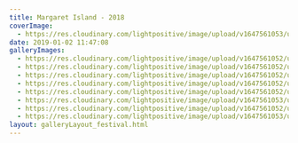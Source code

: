 ```yaml
---
title: Margaret Island - 2018
coverImage:
  - https://res.cloudinary.com/lightpositive/image/upload/v1647561053/uploads/Margaret%20Island%20-%202018/MI9.jpg
date: 2019-01-02 11:47:08
galleryImages: 
  - https://res.cloudinary.com/lightpositive/image/upload/v1647561052/uploads/Margaret%20Island%20-%202018/Mi4-m%C3%A1solata.jpg
  - https://res.cloudinary.com/lightpositive/image/upload/v1647561052/uploads/Margaret%20Island%20-%202018/MI7.jpg
  - https://res.cloudinary.com/lightpositive/image/upload/v1647561052/uploads/Margaret%20Island%20-%202018/MI1-m%C3%A1solata.jpg
  - https://res.cloudinary.com/lightpositive/image/upload/v1647561052/uploads/Margaret%20Island%20-%202018/MI-m%C3%A1solata.jpg
  - https://res.cloudinary.com/lightpositive/image/upload/v1647561052/uploads/Margaret%20Island%20-%202018/MI6.jpg
  - https://res.cloudinary.com/lightpositive/image/upload/v1647561053/uploads/Margaret%20Island%20-%202018/MI2-m%C3%A1solata.jpg
  - https://res.cloudinary.com/lightpositive/image/upload/v1647561052/uploads/Margaret%20Island%20-%202018/MI3-m%C3%A1solata.jpg
  - https://res.cloudinary.com/lightpositive/image/upload/v1647561053/uploads/Margaret%20Island%20-%202018/MI9.jpg
layout: galleryLayout_festival.html
---
```

